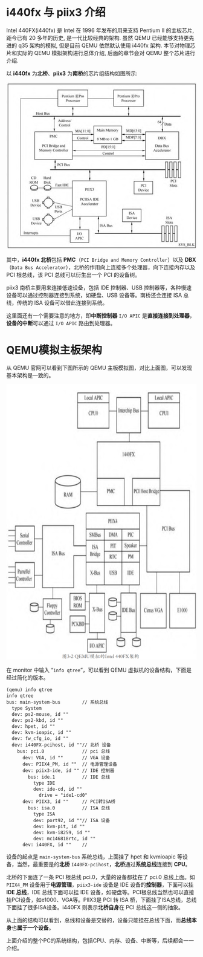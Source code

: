 
# i440fx 与 piix3 介绍

Intel 440FX(i440fx) 是 Intel 在 1996 年发布的用来支持 Pentium II 的主板芯片, 距今已有 20 多年的历史, 是一代比较经典的架构. 虽然 QEMU 已经能够支持更先进的 q35 架构的模拟, 但是目前 QEMU 依然默认使用 i440fx 架构. 本节对物理芯片和实际的 QEMU 模拟架构进行总体介绍, 后面的章节会对 QEMU 整个芯片进行介绍. 

以 **i440fx** 为**北桥**、**piix3** 为**南桥**的芯片组结构如图所示:

![2024-04-10-15-06-45.png](./images/2024-04-10-15-06-45.png)

其中，**i440fx 北桥**包括 **PMC**（`PCI Bridge and Memory Controller`）以及 **DBX**（`Data Bus Accelerator`），北桥的作用向上连接多个处理器，向下连接内存以及 PCI 根总线，该 PCI 总线可以衍生出一个 PCI 的设备树。

piix3 南桥主要用来连接低速设备，包括 IDE 控制器、USB 控制器等，各种慢速设备可以通过控制器连接到系统，如硬盘、USB 设备等。南桥还会连接 ISA 总线，传统的 ISA 设备可以借此连接到系统。

这里面还有一个需要注意的地方，即**中断控制器** `I/O APIC` 是**直接连接到处理器**，**设备的中断**可以通过 `I/O APIC` 路由到处理器。

# QEMU模拟主板架构

从 QEMU 官网可以看到下图所示的 QEMU 主板模拟图，对比上面图，可以发现基本架构是一致的。

![2024-04-15-09-59-26.png](./images/2024-04-15-09-59-26.png)

在 monitor 中输入 “`info qtree`”，可以看到 QEMU 虚拟机的设备结构，下面是经过简化的版本。

```
(qemu) info qtree
info qtree
bus: main-system-bus        // 系统总线
  type System
  dev: ps2-mouse, id ""
  dev: ps2-kbd, id ""
  dev: hpet, id ""
  dev: kvm-ioapic, id ""
  dev: fw_cfg_io, id ""
  dev: i440FX-pcihost, id ""// 北桥 设备
    bus: pci.0              // pci 总线
      dev: VGA, id ""       // VGA 设备
      dev: PIIX4_PM, id ""  // 电源管理设备
      dev: piix3-ide, id "" // IDE 控制器
        bus: ide.1          // IDE 总线
          type IDE
          dev: ide-cd, id ""
            drive = "ide1-cd0"
      dev: PIIX3, id ""     // PCI转ISA桥
        bus: isa.0          // ISA 总线
          type ISA
          dev: port92, id ""// ISA 设备
          dev: kvm-pit, id ""
          dev: kvm-i8259, id ""
          dev: mc146818rtc, id ""
      dev: i440FX, id ""    // 

```

设备的起点是 `main-system-bus` 系统总线，上面挂了 hpet 和 kvmioapic 等设备，当然，最重要是的**北桥** `I440FX-pcihost`，**北桥**通过**系统总线**连接到 **CPU**。

北桥的下面连了一条 PCI 根总线 pci.0，大量的设备都挂在了 pci.0 总线上面。如 `PIIX4_PM` 设备用于**电源管理**，`piix3-ide` 设备是 IDE 设备的**控制器**，下面可以挂 **IDE 总线**，IDE 总线下面可以挂 IDE 设备，如硬盘等。PCI根总线当然也可以直接挂PCI设备，如e1000、VGA等。PIIX3是 PCI 转 ISA 桥，下面挂了ISA总线，总线下面挂了很多ISA设备。i440FX 则表示**北桥自身**在 PCI 总线这一侧的抽象。

从上面的结构可以看到，总线和设备是交替的，设备只能挂在总线下面，而**总线本身**也**属于一个设备**。

上面介绍的整个PC的系统结构，包括CPU、内存、设备、中断等，后续都会一一介绍。


